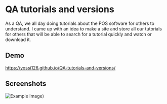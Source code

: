 
# QA tutorials and versions

As a QA, we all day doing tutorials about the POS software for others to understand. 
I came up with an idea to make a site and store all our tutorials for others that will be able to search for a tutorial quickly and watch or download it.
## Demo
https://yossi126.github.io/QA-tutorials-and-versions/


## Screenshots

![Example Image](https://drive.google.com/uc?id=1Mu3aA8Q06DjoZZ9JOtkyMKKhoFmvNLX7))


